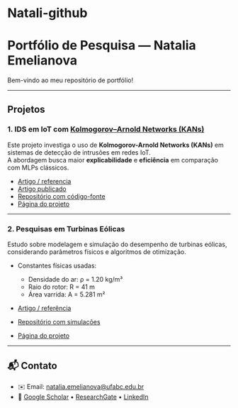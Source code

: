 # Natali-github
# Portfólio de Pesquisa — Natalia Emelianova

Bem-vindo ao meu repositório de portfólio!  

---

## Projetos

### 1. IDS em IoT com [Kolmogorov–Arnold Networks (KANs)](https://github.com/KindXiaoming/pykan)
Este projeto investiga o uso de **Kolmogorov-Arnold Networks (KANs)** em sistemas de detecção de intrusões em redes IoT.  
A abordagem busca maior **explicabilidade** e **eficiência** em comparação com MLPs clássicos.

- [Artigo / referencia](https://arxiv.org/abs/2404.19756)
- [Artigo publicado](https://doi.org/10.5753/sbseg.2025.9767)  
- [Repositório com código-fonte](https://github.com/NataliaEmelianova/meu-repo-kan_IoT)  
- [Página do projeto](https://github.com/NataliaEmelianova/Natali-github/tree/main/project1)

---

### 2. Pesquisas em Turbinas Eólicas
Estudo sobre modelagem e simulação do desempenho de turbinas eólicas, considerando parâmetros físicos e algoritmos de otimização.

- Constantes físicas usadas:  
  - Densidade do ar: ρ = 1.20 kg/m³  
  - Raio do rotor: R = 41 m  
  - Área varrida: A = 5.281 m²  

- [Artigo / referência](https://link-do-artigo.com)  
- [Repositório com simulações](https://github.com/NataliaEmelianova/meu-repo-turbina)  
- [Página do projeto](https://nataliaemelianova.github.io/Natali-github/project2/)

---

## 📬 Contato
- ✉️ Email: [natalia.emelianova@ufabc.edu.br](mailto:natalia.emelianova@ufabc.edu.br)  
- 🔗 [Google Scholar](https://scholar.google.com/citations?user=kJYX3KAAAAAJ&hl=ru&oi=ao) • [ResearchGate](https://researchgate.net) • [LinkedIn](https://linkedin.com)
